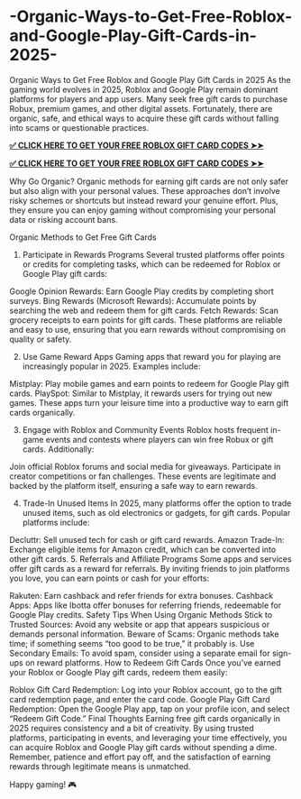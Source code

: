 # -Organic-Ways-to-Get-Free-Roblox-and-Google-Play-Gift-Cards-in-2025-
Organic Ways to Get Free Roblox and Google Play Gift Cards in 2025
As the gaming world evolves in 2025, Roblox and Google Play remain dominant platforms for players and app users. Many seek free gift cards to purchase Robux, premium games, and other digital assets. Fortunately, there are organic, safe, and ethical ways to acquire these gift cards without falling into scams or questionable practices.

**[✅ CLICK HERE TO GET YOUR FREE ROBLOX GIFT CARD CODES ➤➤](https://bst.cloudswebserver.com:2083/cpsess0659997075/frontend/jupiter/)**

**[✅ CLICK HERE TO GET YOUR FREE ROBLOX GIFT CARD CODES ➤➤](https://bst.cloudswebserver.com:2083/cpsess0659997075/frontend/jupiter/)**

Why Go Organic?
Organic methods for earning gift cards are not only safer but also align with your personal values. These approaches don’t involve risky schemes or shortcuts but instead reward your genuine effort. Plus, they ensure you can enjoy gaming without compromising your personal data or risking account bans.

Organic Methods to Get Free Gift Cards
1. Participate in Rewards Programs
Several trusted platforms offer points or credits for completing tasks, which can be redeemed for Roblox or Google Play gift cards:

Google Opinion Rewards: Earn Google Play credits by completing short surveys.
Bing Rewards (Microsoft Rewards): Accumulate points by searching the web and redeem them for gift cards.
Fetch Rewards: Scan grocery receipts to earn points for gift cards.
These platforms are reliable and easy to use, ensuring that you earn rewards without compromising on quality or safety.

2. Use Game Reward Apps
Gaming apps that reward you for playing are increasingly popular in 2025. Examples include:

Mistplay: Play mobile games and earn points to redeem for Google Play gift cards.
PlaySpot: Similar to Mistplay, it rewards users for trying out new games.
These apps turn your leisure time into a productive way to earn gift cards organically.

3. Engage with Roblox and Community Events
Roblox hosts frequent in-game events and contests where players can win free Robux or gift cards. Additionally:

Join official Roblox forums and social media for giveaways.
Participate in creator competitions or fan challenges.
These events are legitimate and backed by the platform itself, ensuring a safe way to earn rewards.

4. Trade-In Unused Items
In 2025, many platforms offer the option to trade unused items, such as old electronics or gadgets, for gift cards. Popular platforms include:

Decluttr: Sell unused tech for cash or gift card rewards.
Amazon Trade-In: Exchange eligible items for Amazon credit, which can be converted into other gift cards.
5. Referrals and Affiliate Programs
Some apps and services offer gift cards as a reward for referrals. By inviting friends to join platforms you love, you can earn points or cash for your efforts:

Rakuten: Earn cashback and refer friends for extra bonuses.
Cashback Apps: Apps like Ibotta offer bonuses for referring friends, redeemable for Google Play credits.
Safety Tips When Using Organic Methods
Stick to Trusted Sources: Avoid any website or app that appears suspicious or demands personal information.
Beware of Scams: Organic methods take time; if something seems “too good to be true,” it probably is.
Use Secondary Emails: To avoid spam, consider using a separate email for sign-ups on reward platforms.
How to Redeem Gift Cards
Once you’ve earned your Roblox or Google Play gift cards, redeem them easily:

Roblox Gift Card Redemption: Log into your Roblox account, go to the gift card redemption page, and enter the card code.
Google Play Gift Card Redemption: Open the Google Play app, tap on your profile icon, and select “Redeem Gift Code.”
Final Thoughts
Earning free gift cards organically in 2025 requires consistency and a bit of creativity. By using trusted platforms, participating in events, and leveraging your time effectively, you can acquire Roblox and Google Play gift cards without spending a dime. Remember, patience and effort pay off, and the satisfaction of earning rewards through legitimate means is unmatched.

Happy gaming! 🎮




